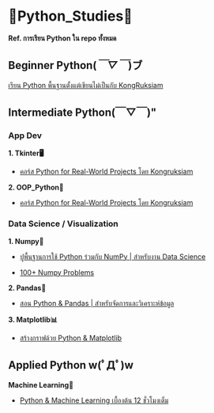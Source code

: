 # 🐍Python_Studies🐍
**Ref. การเรียน Python ใน repo ทั้งหมด**
## Beginner Python(*￣▽￣*)ブ
[เรียน Python พื้นฐานตั้งแต่เขียนไม่เป็นกับ KongRuksiam](https://www.youtube.com/playlist?list=PLltVQYLz1BMBwqJysYnoEKWXUvqusJpgN)

## Intermediate Python(￣▽￣)"
  
  ### App Dev
  
   **1. Tkinter🖥️**
      
   - [คอร์ส Python for Real-World Projects โดย Kongruksiam](https://www.udemy.com/course/python-real-world-projects/)
  
  **2. OOP_Python🔭**
      
   - [คอร์ส Python for Real-World Projects โดย Kongruksiam](https://www.udemy.com/course/python-real-world-projects/)
  
  ### Data Science / Visualization
  
  **1. Numpy🧮**
      
  - [ปูพื้นฐานการใช้ Python ร่วมกับ NumPy | สำหรับงาน Data Science](https://www.youtube.com/watch?v=MDA8SbfdLKA)
  
  - [100+ Numpy Problems](https://www.udemy.com/course/100-exercises-python-programming-data-science-numpy/)
  
  **2. Pandas🐼**
      
   - [สอน Python & Pandas | สำหรับจัดการและวิเคราะห์ข้อมูล](https://www.youtube.com/watch?v=SPdwqEPZ_EE)

  **3. Matplotlib📊**
  
   - [สร้างกราฟด้วย Python & Matplotlib](https://www.youtube.com/watch?v=MIaO3atFaGM)

## Applied Python w(ﾟДﾟ)w
  **Machine Learning🤖**
    
   - [Python & Machine Learning เบื้องต้น 12 ชั่วโมงเต็ม](https://www.youtube.com/watch?v=kUF5hPfQWaQ&t=2s)
